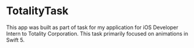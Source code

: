 # TotalityTask
This app was built as part of task for my application for iOS Developer Intern to Totality Corporation.
This task primarily focused on animations in Swift 5.
